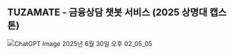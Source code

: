 ## TUZAMATE - 금융상담 챗봇 서비스 (2025 상명대 캡스톤)
![ChatGPT Image 2025년 6월 30일 오후 02_05_05](https://github.com/user-attachments/assets/3bc969bb-8966-46e9-8be8-88fca8e0a148)
